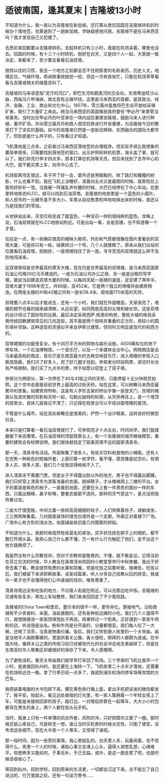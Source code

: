 # 适彼南国，逢其夏末 | 吉隆坡13小时

不知道为什么，我一直以为吉隆坡在新加坡。还打算从悉尼回国在吉隆坡转机的时候办个落地签，也算是到了一趟新加坡。学妹疑惑地问我，吉隆坡不是在马来西亚吗？我才发现自己又犯傻了。



去悉尼来回都要从吉隆坡转机，去程转机只有三小时，我就在机场呆着，哪里也没去。回国的时候，有十三个小时转机，刚好在白天，又是四个人一起，大家就一致决定，来都来了，至少要去看看石油双塔。



按照以往的习惯，我去一个地方之前都会忍不住把那里的名称来历，历史人文，地理区位，气候环境，奇闻轶事统统挖一挖。但这一次有些匆忙，只能在机场草草看看与吉隆坡相关的维基百科了。



吉隆坡的马来语意指“泥泞的河口”，即巴生河和鹅麦河的交会处。东倚蒂迪旺沙山脉，西临马六甲海峡，南北皆有丘陵环绕。这里是马来西亚的首都，是其政治、经济、金融、工业、商业和文化中心。1857年，雪兰莪州皇族将巴生谷开放给采锡矿者，吸引了大量矿工来此。统治马来西亚的英国殖民政府委任“甲必丹”来掌管当地事务。当时出任甲必丹的叶亚来在一场内战后重建吉隆坡，鼓励马来人进行种植，重开矿场，并向雪兰莪苏丹和商人借贷巨款进行开发重建，为吉隆坡今日的繁荣打下了坚实的基础。如今的吉隆坡已然是一座新旧辉映、东西融合的国际大都市了。但到底是什么样子的，只有看过才知道。

 

飞机落地是三点多。之前查过马来西亚落地签的办理程序。但实际手续比我想象的要简单很多。只需要找到落地签的窗口，出示护照和转机机票，海关盖了章，就可以了。我们存完行李才四点多，原本打算在机场等天亮，但后来找到了去市中心的大巴，就干脆买票上车，向市中心去了。

 

机场距离市区很远，车子开了好一会，窗外还是黑黢黢的，除了路灯和瞳瞳的树影，什么也看不到。我在飞机上没睡好，凌晨四五点又是最困的时候，就索性拉上窗帘好好补一觉。当我被一阵骚乱声吵醒的时候，大巴已经停在了中心车站。在那里转地铁去KLCC，就可以找到石油双塔。吉隆坡的地铁票是一个蓝色的小圆片，和人民币的一元硬币差不多大小。车票从自动售票机哗啦啦掉出来的时候，我还以为是找我们的零钱。

从地铁站出来，天空已经变成了靛蓝色，一种宝石一样的很纯粹的蓝色。攻略上说，石油双塔就在KLCC地铁站附近。可是出站一看，全是高楼，也不知道哪一个才是。



往前走一点，有一栋确实很高的楼映入眼帘，外形和气质都很像在图片里看到的双塔大厦，可是却只有一栋。结果转过一个弯，几个人就傻眼了。原来从我们出站的位置看石油双塔，刚刚好，一座塔楼挡住了另一座。寻寻觅觅的双塔就这么猝不及防地闯进来。



这双塔曾经是世界最高的摩天大楼，现在仍是世界最高的双塔楼，是马来西亚国家石油公司用20亿马币建成的，一座为石油公司办公之用，另一座是出租的写字楼。据说当初建造双塔大厦的时候，以每四天起一层楼的速度，足足建了两年半。双塔大厦于1998年完工，共88层，高452米，它是两个独立的塔楼并由裙房相连。在两座主楼的41和42楼之间有一座长58.4米、距地面170米高的天桥。

双塔要八点半以后才能进去，还有一个小时，我们就在外面瞎逛。天渐渐亮了，塔楼的细节也看的越来越清晰，从远处望，如同两座高高的尖塔刺破长空。这座双塔的设计经过了国际性的比稿，最后决定采用西萨.佩里的构想，整栋大楼的格局采用传统回教建筑常见的几何造型，其平面是两个扭转并重叠的正方形，用较小的圆形填补空缺。这种造型的灵感似乎来自伊斯兰建筑，但同时又明显是现代的和西方的。

 

双塔裙楼的功能很复杂，有十四万平方米的购物与娱乐设施，4500辆车位的地下停车场，一个石油博物馆，一个音乐厅，以及一个多媒体会议中心。购物商店是全马来最高档的商店，音乐厅是东南亚最大的古典交响音乐厅。进入塔楼的参观入口极其隐蔽，我们问了好多人，兜了好几圈才找到。参观者分时段购票，游览时长也有严格限制。我们买了九点半的票，终于如愿以偿登上了双子塔。



参观分为两部分，第一次停在了40与41层之间的天桥，只能停留十五分钟观赏拍照。这个空中走廊是目前世界上最高的过街天桥。站在这里，可以俯瞰马来西亚最繁华的景象。如建筑师所称，这座有人字形支架的桥似乎像一座登天门，双塔的楼面以及其优雅的剪影和天桥一起，勾勒出独特的轮廓。从天桥再往上，是一个塔顶的观景台，具体几层我记不清了，只记得在观景台可以平视对面塔楼的屋顶。



不管是什么城市，站在高处俯瞰总是很美的，俨然一个设计精美，运转良好的微型社会。

本来只是打算看一看石油双塔就行了，可参观完才十点左右，时间尚早，我们就琢磨接下来去哪里。在石油双塔的顶层观景台上，有一个吉隆坡的城市微缩模型，重要的建筑会有标牌说明，我们很快就锁定了距离双塔不远的国家清真寺。



那一天，清真寺有活动。外面聚集了很多人，有些买饮料和食物的小摊贩。还有人在兜售一种紫色的短袖外套，上面印着一些字符，看不懂，感觉像是纪念衫。有很多人买，很多人穿。我们几个反倒显得格格不入了。



进入清真寺不需要门票，但是女子不得露出脸以外的地方，男子也不得露出脚踝。我们只好穿上清真寺为游客准备的衣服，脱掉鞋子，才从楼梯爬上二楼的平台。女子的着装是紫色的袍子，一直垂到地面，还要在头上套一件黑色的面纱一样的东西，只露出眼睛、鼻子和嘴，整套衣服密不透风，那样的天气穿这个，差点没把我热晕过去。



二层大厅很宽敞，中间立着一排排高高细细的柱子，人们倚靠着柱子，或躺或坐，三三两两聚集着。几何图案装饰的镂空白墙外是一个走廊，外廊正对着楼下广场。广场中心有方形的浅水池，地面铺装依旧是几何图案的拼贴。



不知道为什么，我那时候竟然有些莫名的紧张。双手抓住挂在脖子上的相机，都不敢打开镜头盖。我担心自己什么都不懂，万一有什么行为触犯了他们，走不出这个地方就麻烦了。



我虽然没有什么宗教信仰，但对于宗教却是敬畏的。不懂，就不敢妄议。记得当初在芬兰交流的时候，华人教会在奥塔涅米校园的小教堂里举行中秋聚餐。我出于好奇去看了看。教会提供免费的水果和简餐，但是吃饭之前要听歌，做祷告，吃饭以后，我们被留下来讲耶稣故事，读圣经篇章，听人分享自己信教以后的转变。我或许一辈子也不会懂得他们心中虔诚的信仰，唯有尊重了。

清真寺周边没有吃饭的地方，不过唐人街就在附近，可以去那边吃中饭。吉隆坡的交通有些复杂，再加上车站整修，我们来来回回走了不少冤枉路。



吉隆坡的China Town和悉尼，墨尔本的很不一样，更市井化，更接地气。沿街商铺有不少卖香料，米面，油盐酱醋的，还有各种街边摊的小吃。我们几个人饿得不行，就想随便进一家饭馆填饱肚子再说。结果转过一个街角，正好遇到一家卖牛肉粉的店，听说很是出名。粉和牛肉是分开装的，分量都很足。我们每人吃了一大碗，还喝了凉茶，当真是物美价廉。饭后，我们又转到唐人街里的一个关帝庙，庙是当地华人捐款筹建的，里面供着关公像，香火很旺，祭拜的人都颇为虔诚。在中国大陆，像拜关公之类的传统习俗已经被现代化的社会冲击地支离破碎了，但是在东南亚的华人聚集区却被很好的保存了下来，令人感慨啊。

为了避免误机，看完关帝庙我们就早早打车回了机场。三个学弟的飞机比我早一个小时，是直接回杭州的，我还要在上海转一下。飞机夜里二十点半才落地，还需要在机场附近住一晚。拿了行李已经一点多了，我就到浦东机场的停车场等宾馆的大巴车。



我把装着电脑的大书包卸下来，摞在黄色旅行箱上面，拿出手机把该发的微信都发了，报平安。抬起头，看见远处昏暗的灯光里，有一家人簇拥着一个年轻女孩上了车，可能是来接刚回家的孩子。路灯边，一对情侣挤靠在一起等车，大大小小的包都背在男生的身上，两个人都在低头玩手机。



当时，我身上只有一件单薄的风衣外套，风吹的冷，只好把围巾又裹了一圈。那时候还挺心疼自己，可是转念一想，谁让当时买机票的时候太任性，只图了便宜，没考虑这些细节，现在大半夜一个人等车，又怪得了谁呢。



那一段时间，因为一些旁的事情，我心里挺乱的。白天里人多，玩着闹着，也不觉得什么。夜里一个人的时候，诸般心事又会涌上心头，逼得人胡思乱想，心绪难平。但想再多又能如何，于事无补，于己无益。或许，是这一趟走累了吧，也是时候该收收心了。

等回到杭州，回到学校，回到原来的生活里，一切都会沉淀下来。总不能忘了自己说过的，行万里路之前，还有一句读万卷书……